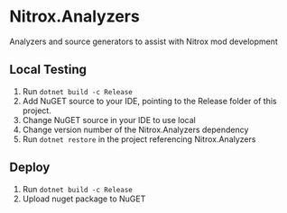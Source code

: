 # Nitrox.Analyzers

Analyzers and source generators to assist with Nitrox mod development

## Local Testing
1. Run `dotnet build -c Release`
2. Add NuGET source to your IDE, pointing to the Release folder of this project.
3. Change NuGET source in your IDE to use local
4. Change version number of the Nitrox.Analyzers dependency
5. Run `dotnet restore` in the project referencing Nitrox.Analyzers

## Deploy
1. Run `dotnet build -c Release`
2. Upload nuget package to NuGET
